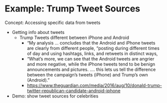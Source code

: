 # Example: Trump Tweet Sources

Concept: Accessing specific data from tweets

- Getting info about tweets
  - Trump Tweets different between iPhone and Android
    - “My analysis ... concludes that the Android and iPhone tweets are clearly from different people, “posting during different times of day and using hashtags, links, and retweets in distinct ways,
    - “What’s more, we can see that the Android tweets are angrier and more negative, while the iPhone tweets tend to be benign announcements and pictures. .... this lets us tell the difference between the campaign’s tweets (iPhone) and Trump’s own (Android).”
    - https://www.theguardian.com/media/2016/aug/10/donald-trump-twitter-republican-candidate-android-iphone
- Demo: show tweet sources for celebrities
